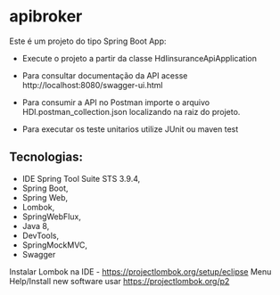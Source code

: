 # apibroker

Este é um projeto do tipo Spring Boot App:

* Execute o projeto a partir da classe HdIinsuranceApiApplication

* Para consultar documentação da API acesse http://localhost:8080/swagger-ui.html

* Para consumir a API no Postman importe o arquivo HDI.postman_collection.json localizando na raiz do projeto.

* Para executar os teste unitarios utilize JUnit ou maven test

## Tecnologias:
- IDE Spring Tool Suite STS 3.9.4, 
- Spring Boot, 
- Spring Web, 
- Lombok, 
- SpringWebFlux, 
- Java 8, 
- DevTools, 
- SpringMockMVC, 
- Swagger

Instalar Lombok na IDE - https://projectlombok.org/setup/eclipse 
Menu Help/Install new software usar https://projectlombok.org/p2
